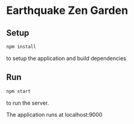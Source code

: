 # Earthquake Zen Garden

## Setup
```sh
npm install
```
to setup the application and build dependencies

## Run
```sh
npm start
```
to run the server.

The application runs at localhost:9000
